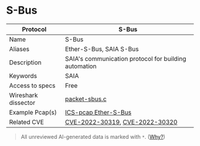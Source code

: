 # S-Bus

| Protocol | S-Bus |
|---|---|
| Name | S-Bus |
| Aliases | Ether-S-Bus, SAIA S-Bus |
| Description | SAIA's communication protocol for building automation |
| Keywords | SAIA |
| Access to specs | Free |
| Wireshark dissector | [packet-sbus.c](https://github.com/wireshark/wireshark/blob/master/epan/dissectors/packet-sbus.c) |
| Example Pcap(s) | [ICS-pcap Ether-S-Bus](https://github.com/automayt/ICS-pcap/tree/master/ETHERSBUS/sbus) |
| Related CVE | [CVE-2022-30319](https://nvd.nist.gov/vuln/detail/CVE-2022-30319), [CVE-2022-30320](https://nvd.nist.gov/vuln/detail/CVE-2022-30320) |



> All unreviewed AI-generated data is marked with `*`. ([Why?](../srcs/README.md#note-on-ai-generated-content))
